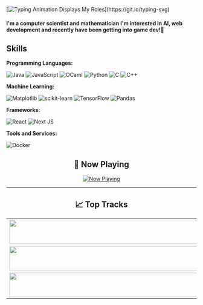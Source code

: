 [![Typing Animation Displays My Roles](https://readme-typing-svg.herokuapp.com?color=%2336BCF7&lines=Hello+I'm+Ananya+Shrivastava;Welcome+to+my+Github+profile;)](https://git.io/typing-svg)
#### I'm a computer scientist and mathematician I'm interested in AI, web development and recently have been getting into game dev!👋

## Skills

**Programming Languages:**

![Java](https://img.shields.io/badge/Java-ED8B00?style=for-the-badge&logo=openjdk&logoColor=white)
![JavaScript](https://img.shields.io/badge/JavaScript-F7DF1E?style=for-the-badge&logo=javascript&logoColor=black)
![OCaml](https://img.shields.io/badge/OCaml-%23E98407.svg?style=for-the-badge&logo=ocaml&logoColor=white)
![Python](https://img.shields.io/badge/Python-3776AB?style=for-the-badge&logo=python&logoColor=white)
![C](https://img.shields.io/badge/C-00599C?style=for-the-badge&logo=c&logoColor=white)
![C++](https://img.shields.io/badge/C%2B%2B-00599C?style=for-the-badge&logo=c%2B%2B&logoColor=white)

**Machine Learning:**

![Matplotlib](https://img.shields.io/badge/Matplotlib-%23ffffff.svg?style=for-the-badge&logo=Matplotlib&logoColor=black)
![scikit-learn](https://img.shields.io/badge/scikit--learn-%23F7931E.svg?style=for-the-badge&logo=scikit-learn&logoColor=white)
![TensorFlow](https://img.shields.io/badge/TensorFlow-%23FF6F00.svg?style=for-the-badge&logo=TensorFlow&logoColor=white)
![Pandas](https://img.shields.io/badge/pandas-%23150458.svg?style=for-the-badge&logo=pandas&logoColor=white)

**Frameworks:**

![React](https://img.shields.io/badge/react-%2320232a.svg?style=for-the-badge&logo=react&logoColor=%2361DAFB)
![Next JS](https://img.shields.io/badge/Next-black?style=for-the-badge&logo=next.js&logoColor=white)

**Tools and Services:**

![Docker](https://img.shields.io/badge/docker-%230db7ed.svg?style=for-the-badge&logo=docker&logoColor=white)

<div align="center">

## 🎵 Now Playing

[![Now Playing](https://status.nmoo.dev/now-playing)](https://status.nmoo.dev/now-playing?open)

---

## 📈 Top Tracks

<table>
  <tbody>
    <tr>
      <td>
        <a href="https://status.nmoo.dev/top-tracks?i=1&open">
          <img src="https://status.nmoo.dev/top-tracks?i=1" width="540" height="64">
        </a>
      </td>
    </tr>
    <tr>
      <td>
        <a href="https://status.nmoo.dev/top-tracks?i=2&open">
          <img src="https://status.nmoo.dev/top-tracks?i=2" width="540" height="64">
        </a>
      </td>
    </tr>
    <tr>
      <td>
        <a href="https://status.nmoo.dev/top-tracks?i=3&open">
          <img src="https://status.nmoo.dev/top-tracks?i=3" width="540" height="64">
        </a>
      </td>
    </tr>
  </tbody>
</table>

</div>
